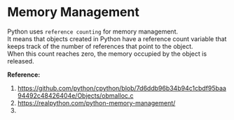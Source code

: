 # Memory Management

Python uses `reference counting` for memory management.  
It means that objects created in Python have a reference count variable that keeps track of the number of references that point to the object.  
When this count reaches zero, the memory occupied by the object is released.  

**Reference:**  
1. https://github.com/python/cpython/blob/7d6ddb96b34b94c1cbdf95baa94492c48426404e/Objects/obmalloc.c
2. https://realpython.com/python-memory-management/
3. 
